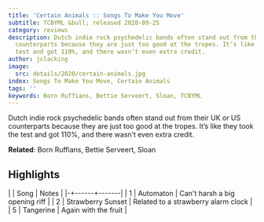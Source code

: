 ```yaml
---
title: 'Certain Animals :: Songs To Make You Move'
subtitle: TCBYML &bull; released 2020-09-25
category: reviews
description: Dutch indie rock psychedelic bands often stand out from their UK or US
  counterparts because they are just too good at the tropes. It’s like they took the
  test and got 110%, and there wasn’t even extra credit.
author: jclacking
image:
  src: details/2020/certain-animals.jpg
index: Songs To Make You Move, Certain Animals
tags: ''
keywords: Born Ruffians, Bettie Serveert, Sloan, TCBYML
---
```

Dutch indie rock psychedelic bands often stand out from their UK or US counterparts because they are just too good at the tropes. It’s like they took the test and got 110%, and there wasn’t even extra credit.<!--more-->

**Related**: Born Ruffians, Bettie Serveert, Sloan

## Highlights

| | Song | Notes |
|-+------+-------|
| 1 | Automaton | Can't harsh a big opening riff |
| 2 | Strawberry Sunset | Related to a strawberry alarm clock |
| 5 | Tangerine | Again with the fruit |

